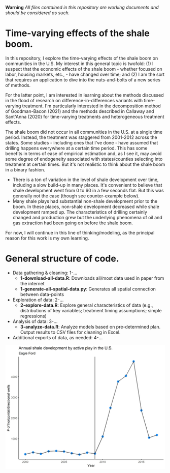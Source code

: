 **Warning** *All files contained in this repository are working documents and should be considered as such.*

# Time-varying effects of the shale boom.

In this repository, I explore the time-varying effects of the shale boom on communities in the U.S. My interest in this general topic is twofold: (1) I suspect that the economic effects of the shale boom - whether focused on labor, housing markets, etc., - have changed over time; and (2) I am the sort that requires an application to dive into the nuts-and-bolts of a new series of methods. 

For the latter point, I am interested in learning about the methods discussed in the flood of research on difference-in-differences variants with time-varying treatment. I'm particularly interested in the decomposition method of Goodman-Bacon (2021) and the methods described in Callaway and Sant'Anna (2020) for time-varying treatments and heterogeneous treatment effects. 

The shale boom did not occur in all communities in the U.S. at a single time period. Instead, the treatment was staggered from 2001-2012 across the states. Some studies - including ones that I've done - have assumed that drilling happens everywhere at a certain time period. This has some benefits in terms of ease of empirical estimation and, as I see it, may avoid some degree of endogeneity associated with states/counties selecting into treatment at certain times. But it's not realistic to think about the shale boom in a binary fashion. 

* There is a ton of variation in the level of shale development over time, including a slow build-up in many places. It's convenient to believe that shale development went from 0 to 60 in a few seconds flat. But this was generally not the case (though see counter-example below).
* Many shale plays had substantial non-shale development prior to the boom. In these places, non-shale development decreased while shale development ramped up. The characteristics of drilling certainly changed and production grew but the underlying phenomena of oil and gas extraction had been going on before the shale boom. 

For now, I will continue in this line of thinking/modeling, as the principal reason for this work is my own learning.

# General structure of code.
* Data gathering & cleaning: 1-...
  * __1-download-all-data.R__: Downloads all/most data used in paper from the internet
  * __1-generate-all-spatial-data.py__: Generates all spatial connection between data-points
* Exploration of data: 2-...
  * __2-explore-data.R__: Explore general characteristics of data (e.g., distributions of key variables; treatment timing assumptions; simple regressions)
* Analysis of data: 3-...
  * __3-analyze-data.R__: Analyze models based on pre-determined plan. Output results to CSV files for cleaning in Excel.
* Additional exports of data, as needed: 4-...

![0-60mph?](https://github.com/aboslett/shale-varying/blob/main/figures/Figure_X_Shale_Development_in_Eagle%20Ford_Play.jpg)